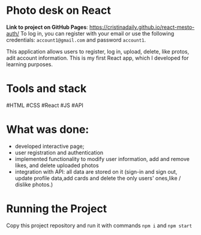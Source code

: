  # Photo desk on React

**Link to project on GitHub Pages**: https://cristinadaily.github.io/react-mesto-auth/
To log in, you can register with your email or use the following credentials: ```account1@gmail.com``` and password ```account1```.

This application allows users to register, log in, upload, delete, like protos, adit account information. This is my first React app, which I developed for learning purposes.

# Tools and stack
#HTML #CSS #React #JS #API 

# What was done: 
- developed interactive page;
- user registration and authentication
- implemented functionality to modify user information, add and remove likes, and delete uploaded photos
- integration with API: all data are stored on it (sign-in and sign out, update profile data,add cards and delete the only users' ones,like / dislike photos.)

# Running the Project
Copy this project repository and run it with commands ```npm i``` and ```npm start```

